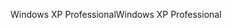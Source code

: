<span data-ttu-id="62698-101">Windows XP Professional</span><span class="sxs-lookup"><span data-stu-id="62698-101">Windows XP Professional</span></span>